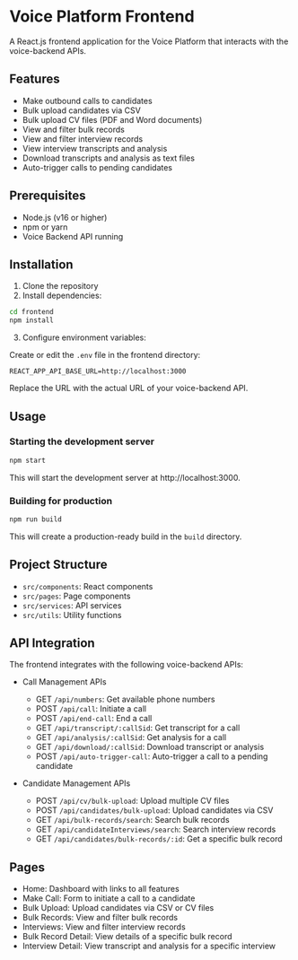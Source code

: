 # Voice Platform Frontend

A React.js frontend application for the Voice Platform that interacts with the voice-backend APIs.

## Features

- Make outbound calls to candidates
- Bulk upload candidates via CSV
- Bulk upload CV files (PDF and Word documents)
- View and filter bulk records
- View and filter interview records
- View interview transcripts and analysis
- Download transcripts and analysis as text files
- Auto-trigger calls to pending candidates

## Prerequisites

- Node.js (v16 or higher)
- npm or yarn
- Voice Backend API running

## Installation

1. Clone the repository
2. Install dependencies:

```bash
cd frontend
npm install
```

3. Configure environment variables:

Create or edit the `.env` file in the frontend directory:

```
REACT_APP_API_BASE_URL=http://localhost:3000
```

Replace the URL with the actual URL of your voice-backend API.

## Usage

### Starting the development server

```bash
npm start
```

This will start the development server at http://localhost:3000.

### Building for production

```bash
npm run build
```

This will create a production-ready build in the `build` directory.

## Project Structure

- `src/components`: React components
- `src/pages`: Page components
- `src/services`: API services
- `src/utils`: Utility functions

## API Integration

The frontend integrates with the following voice-backend APIs:

- Call Management APIs
  - GET `/api/numbers`: Get available phone numbers
  - POST `/api/call`: Initiate a call
  - POST `/api/end-call`: End a call
  - GET `/api/transcript/:callSid`: Get transcript for a call
  - GET `/api/analysis/:callSid`: Get analysis for a call
  - GET `/api/download/:callSid`: Download transcript or analysis
  - POST `/api/auto-trigger-call`: Auto-trigger a call to a pending candidate

- Candidate Management APIs
  - POST `/api/cv/bulk-upload`: Upload multiple CV files
  - POST `/api/candidates/bulk-upload`: Upload candidates via CSV
  - GET `/api/bulk-records/search`: Search bulk records
  - GET `/api/candidateInterviews/search`: Search interview records
  - GET `/api/candidates/bulk-records/:id`: Get a specific bulk record

## Pages

- Home: Dashboard with links to all features
- Make Call: Form to initiate a call to a candidate
- Bulk Upload: Upload candidates via CSV or CV files
- Bulk Records: View and filter bulk records
- Interviews: View and filter interview records
- Bulk Record Detail: View details of a specific bulk record
- Interview Detail: View transcript and analysis for a specific interview
